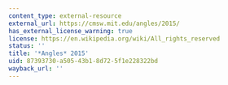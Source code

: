 ```yaml
---
content_type: external-resource
external_url: https://cmsw.mit.edu/angles/2015/
has_external_license_warning: true
license: https://en.wikipedia.org/wiki/All_rights_reserved
status: ''
title: '*Angles* 2015'
uid: 87393730-a505-43b1-8d72-5f1e228322bd
wayback_url: ''
---
```

